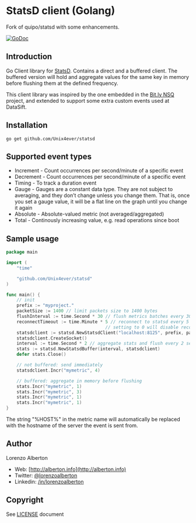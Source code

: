 # StatsD client (Golang)

Fork of quipo/statsd with some enhancements.

[![GoDoc](https://godoc.org/github.com/quipo/statsd?status.png)](http://godoc.org/github.com/quipo/statsd)

## Introduction

Go Client library for [StatsD](https://github.com/etsy/statsd/). Contains a direct and a buffered client.
The buffered version will hold and aggregate values for the same key in memory before flushing them at the defined frequency.

This client library was inspired by the one embedded in the [Bit.ly NSQ](https://github.com/bitly/nsq/blob/master/util/statsd_client.go) project, and extended to support some extra custom events used at DataSift.

## Installation

    go get github.com/Unix4ever/statsd

## Supported event types

* Increment - Count occurrences per second/minute of a specific event
* Decrement - Count occurrences per second/minute of a specific event
* Timing - To track a duration event
* Gauge - Gauges are a constant data type. They are not subject to averaging, and they don’t change unless you change them. That is, once you set a gauge value, it will be a flat line on the graph until you change it again
* Absolute - Absolute-valued metric (not averaged/aggregated)
* Total - Continously increasing value, e.g. read operations since boot


## Sample usage

```go
package main

import (
    "time"

	"github.com/Unix4ever/statsd"
)

func main() {
	// init
	prefix := "myproject."
	packetSize := 1400 // limit packets size to 1400 bytes
	flushInterval := time.Second * 30 // flush metrics batches every 30 seconds
	reconnectTimeout := time.Minute * 5 // reconnect to statsd every 5 minutes
                                      // setting to 0 will disable reconnects
	statsdclient := statsd.NewStatsdClient("localhost:8125", prefix, packetSize, flushInterval, reconnectTimeout)
	statsdclient.CreateSocket()
	interval := time.Second * 2 // aggregate stats and flush every 2 seconds
	stats := statsd.NewStatsdBuffer(interval, statsdclient)
	defer stats.Close()

	// not buffered: send immediately
	statsdclient.Incr("mymetric", 4)

	// buffered: aggregate in memory before flushing
	stats.Incr("mymetric", 1)
	stats.Incr("mymetric", 3)
	stats.Incr("mymetric", 1)
	stats.Incr("mymetric", 1)
}
```

The string "%HOST%" in the metric name will automatically be replaced with the hostname of the server the event is sent from.


## Author

Lorenzo Alberton

* Web: [http://alberton.info](http://alberton.info)
* Twitter: [@lorenzoalberton](https://twitter.com/lorenzoalberton)
* Linkedin: [/in/lorenzoalberton](https://www.linkedin.com/in/lorenzoalberton)


## Copyright

See [LICENSE](LICENSE) document
